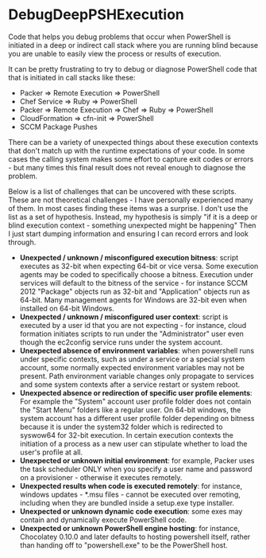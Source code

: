 # DebugDeepPSHExecution
Code that helps you debug problems that occur when PowerShell is initiated in a deep or indirect call stack where you are running blind because you are unable to easily view the process or results of execution.

It can be pretty frustrating to try to debug or diagnose PowerShell code that that is initiated in call stacks like these:
* Packer => Remote Execution => PowerShell
* Chef Service => Ruby => PowerShell
* Packer => Remote Execution => Chef => Ruby => PowerShell
* CloudFormation => cfn-init => PowerShell
* SCCM Package Pushes

There can be a variety of unexpected things about these execution contexts that don't match up with the runtime expectations of your code.  In some cases the calling system makes some effort to capture exit codes or errors - but many times this final result does not reveal enough to diagnose the problem.

Below is a list of challenges that can be uncovered with these scripts.  These are not theoretical challenges - I have personally experienced many of them.  In most cases finding these items was a surprise.  I don't use the list as a set of hypothesis.  Instead, my hypothesis is simply "if it is a deep or blind execution context - something unexpected might be happening"  Then I just start dumping information and ensuring I can record errors and look through.
* **Unexpected / unknown / misconfigured execution bitness**: script executes as 32-bit when expecting 64-bit or vice versa. Some execution agents may be coded to specifically choose a bitness.  Execution under services will default to the bitness of the service - for instance SCCM 2012 "Package" objects run as 32-bit and "Application" objects run as 64-bit.  Many management agents for Windows are 32-bit even when installed on 64-bit Windows.
* **Unexpected / unknown / misconfigured user context**: script is executed by a user id that you are not expecting - for instance, cloud formation initiates scripts to run under the "Administrator" user even though the ec2config service runs under the system account.
* **Unexpected absence of environment variables**: when powershell runs under specific contexts, such as under a service or a special system account, some normally expected environment variables may not be present.  Path environment variable changes only propagate to services and some system contexts after a service restart or system reboot.
* **Unexpected absence or redirection of specific user profile elements**: For example the "System" account user profile folder does not contain the "Start Menu" folders like a regular user.  On 64-bit windows, the system account has a different user profile folder depending on bitness because it is under the system32 folder which is redirected to syswow64 for 32-bit execution.  In certain execution contexts the initiation of a process as a new user can stipulate whether to load the user's profile at all.
* **Unexpected or unknown initial environment**: for example, Packer uses the task scheduler ONLY when you specify a user name and password on a provisioner - otherwise it executes remotely.
* **Unexpected results when code is executed remotely**: for instance, windows updates - *.msu files - cannot be executed over remoting, including when they are bundled inside a setup.exe type installer.
* **Unexpected or unknown dynamic code execution**: some exes may contain and dynamically execute PowerShell code.
* **Unexpected or unknown PowerShell engine hosting**: for instance, Chocolatey 0.10.0 and later defaults to hosting powershell itself, rather than handing off to "powershell.exe" to be the PowerShell host.
